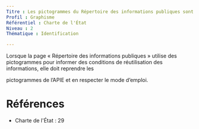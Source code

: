 ```yaml
---
Titre : Les pictogrammes du Répertoire des informations publiques sont conformes aux règles des sites publics
Profil : Graphisme
Référentiel : Charte de l'État
Niveau : 2
Thématique : Identification

---
```

Lorsque la page « Répertoire des informations publiques » utilise des pictogrammes pour informer des conditions de réutilisation des informations, elle doit reprendre les

pictogrammes de l’APIE et en respecter le mode d’emploi.

# Références

*   Charte de l'État : 29